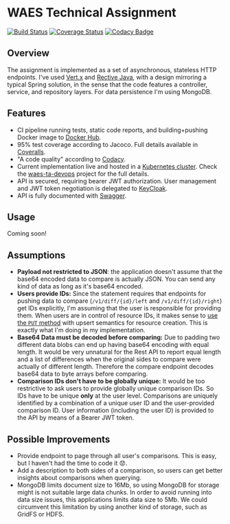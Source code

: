 # WAES Technical Assignment

[![Build Status](https://travis-ci.org/ppedemon/waes-ta.svg?branch=master)](https://travis-ci.org/ppedemon/waes-ta) [![Coverage Status](https://coveralls.io/repos/github/ppedemon/waes-ta/badge.svg?branch=master)](https://coveralls.io/github/ppedemon/waes-ta?branch=master) [![Codacy Badge](https://api.codacy.com/project/badge/Grade/f5ac469ff1ac4f3e8c433807280f8f09)](https://www.codacy.com/app/ppedemon/waes-ta?utm_source=github.com&amp;utm_medium=referral&amp;utm_content=ppedemon/waes-ta&amp;utm_campaign=Badge_Grade)

## Overview

The assignment is implemented as a set of asynchronous, stateless HTTP endpoints. I've used
[Vert.x](https://vertx.io/) and [Rective Java](https://github.com/ReactiveX/RxJava), with
a design mirroring a typical Spring solution, in the sense that the code features a
controller, service, and repository layers. For data persistence I'm using MongoDB.

## Features

* CI pipeline running tests, static code reports, and building+pushing Docker image to
    [Docker Hub](https://cloud.docker.com/repository/docker/ppedemon/waes-ta).
* 95% test coverage according to Jacoco. Full details available in [Coveralls](https://coveralls.io/github/ppedemon/waes-ta).
* "A code quality" according to [Codacy](https://app.codacy.com/project/ppedemon/waes-ta/dashboard?bid=13401365).
* Current implementation live and hosted in a [Kubernetes cluster](http://184.172.247.245:30800/swagger).
    Check the [waes-ta-devops](https://github.com/ppedemon/waes-ta-devops) project for the full details.
* API is secured, requiring bearer JWT authorization. User management and JWT token negotiation
    is delegated to [KeyCloak](https://www.keycloak.org/).
* API is fully documented with [Swagger](http://184.172.247.245:30800/swagger).

## Usage

Coming soon!

## Assumptions

* **Payload not restricted to JSON**: the application doesn't assume that the base64 encoded
    data to compare is actually JSON. You can send any kind of data as long as it's base64 encoded.
* **Users provide IDs:** Since the statement requires that endpoints for pushing data to
    compare (`/v1/diff/{id}/left` and `/v1/diff/{id}/right`) get IDs explicitly, I'm assuming
    that the user is responsible for providing them. When users are in control of resource
    IDs, it makes sense to [use the `PUT` method](https://stackoverflow.com/questions/630453/put-vs-post-in-rest)
    with upsert semantics for resource creation. This is exactly what I'm doing in my implementation.
* **Base64 Data must be decoded before comparing:** Due to padding two different data blobs can end up
    having base64 encoding with equal length. It would be very unnatural for the Rest API to report
    equal length and a list of differences when the original sides to compare were actually of different
    length. Therefore the compare endpoint decodes base64 data to byte arrays before comparing.
* **Comparison IDs don't have to be globally unique:** It would be too restrictive to ask users to provide
    globally unique comparison IDs. So IDs have to be unique **only** at the user level. Comparisons are
    uniquely identified by a combination of a unique user ID and the user-provided comparison ID. User
    information (including the user ID) is provided to the API by means of a Bearer JWT token.

## Possible Improvements

* Provide endpoint to page through all user's comparisons. This is easy, but I haven't had the time to code it 😟.
* Add a description to both sides of a comparison, so users can get better insights about comparisons when querying.
* MongoDB limits document size to 16Mb, so using MongoDB for storage might is not suitable large data chunks.
  In order to avoid running into data size issues, this applications limits data size to 5Mb. We could circumvent
  this limitation by using another kind of storage, such as GridFS or HDFS.
